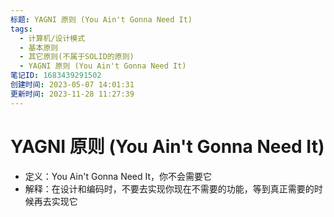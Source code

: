 ```yaml
---
标题: YAGNI 原则 (You Ain't Gonna Need It)
tags:
  - 计算机/设计模式
  - 基本原则
  - 其它原则(不属于SOLID的原则)
  - YAGNI 原则 (You Ain't Gonna Need It)
笔记ID: 1683439291502
创建时间: 2023-05-07 14:01:31
更新时间: 2023-11-28 11:27:39
---
```


# YAGNI 原则 (You Ain't Gonna Need It)

- 定义：You Ain't Gonna Need It，你不会需要它
- 解释：在设计和编码时，不要去实现你现在不需要的功能，等到真正需要的时候再去实现它
